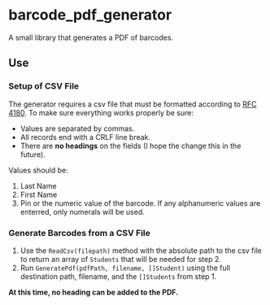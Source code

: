 # barcode_pdf_generator
A small library that generates a PDF of barcodes. 

## Use

### Setup of CSV File
The generator requires a csv file that must be formatted according to [RFC 4180](https://tools.ietf.org/html/rfc4180). To make sure everything works properly be sure:
	
* Values are separated by commas. 
* All records end with a CRLF line break. 
* There are **no headings** on the fields (I hope the change this in the future).

Values should be:

1. Last Name
2. First Name
3. Pin or the numeric value of the barcode. If any alphanumeric values are enterred, only numerals will be used.

### Generate Barcodes from a CSV File

1. Use the `ReadCsv(filepath)` method with the absolute path to the csv file to return an array of `Students` that will be needed for step 2.
2. Run `GeneratePdf(pdfPath, filename, []Student)` using the full destination path, filename, and the `[]Students` from step 1. 

**At this time, no heading can be added to the PDF.**


